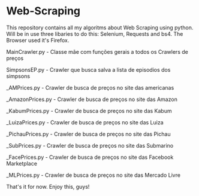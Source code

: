 # Web-Scraping
This repository contains all my algoritms about Web Scraping
using python. Will be in use three libaries to do this: 
Selenium, Requests and bs4. The Browser used it's Firefox.

  MainCrawler.py - Classe mãe com funções gerais a todos os Crawlers de preços
  
  SimpsonsEP.py - Crawler que busca salva a lista de episodios dos simpsons
  
  _AMPrices.py - Crawler de busca de preços no site das americanas
  
  _AmazonPrices.py - Crawler de busca de preços no site das Amazon
  
  _KabumPrices.py - Crawler de busca de preços no site das Kabum
  
  _LuizaPrices.py - Crawler de busca de preços no site das Luiza
  
  _PichauPrices.py - Crawler de busca de preços no site das Pichau
  
  _SubPrices.py - Crawler de busca de preços no site das Submarino
  
  _FacePrices.py - Crawler de busca de preços no site das Facebook Marketplace

  _MLPrices.py - Crawler de busca de preços no site das Mercado Livre


That's it for now. Enjoy this, guys!
